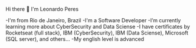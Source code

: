  Hi there 👋 I'm Leonardo Peres

-I'm from Rio de Janeiro, Brazil
-I'm a Software Developer
-I’m currently learning more about CyberSecurity and Data Sciense
-I have certificates by Rocketseat (full stack), IBM (CyberSecurity), IBM (Data Sciense), Microsoft (SQL server), and others...
-My english level is advanced

